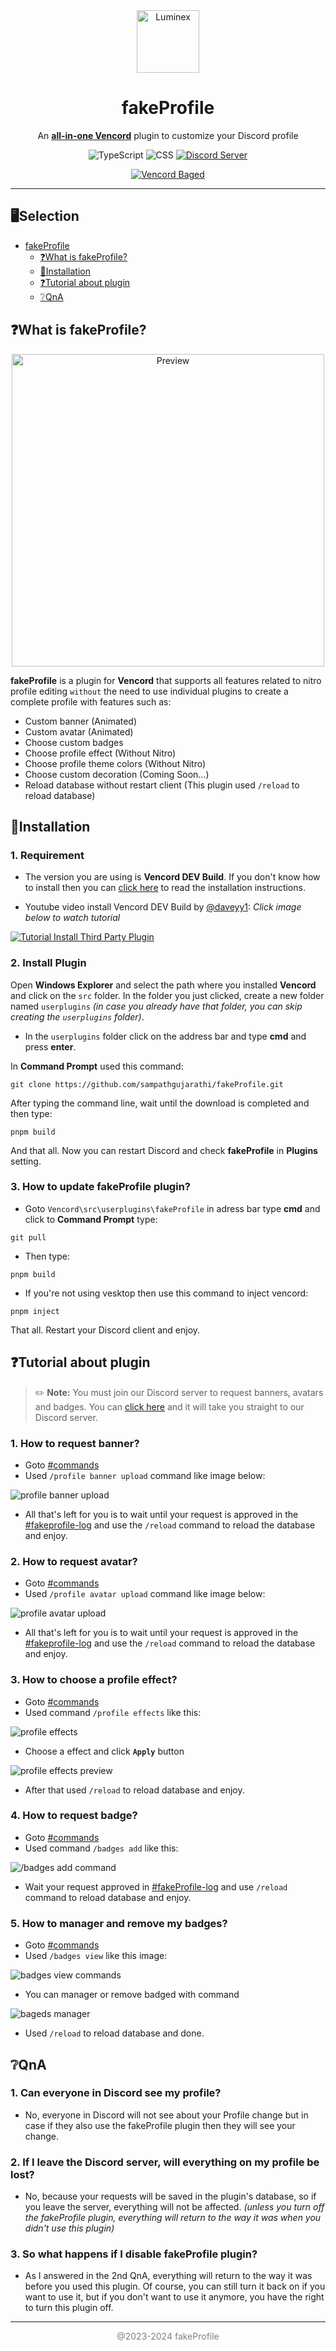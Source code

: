 <!-- HEAD PAGE -->
<div align="center">
  <img src="https://cdn.discordapp.com/icons/1117373291095662623/65af90b22d6f9fcb24365601f162c5af.webp?size=1024" alt="Luminex" width="100">
  <h1><strong>fakeProfile</strong></h1>
  An <a href="https://vencord.dev/"><strong>all-in-one Vencord</strong></a> plugin to customize your Discord profile
</div>

<!-- MARKDOWN BADGED -->

<p align="center">
  <img src="https://img.shields.io/badge/typescript-%23007ACC.svg?style=for-the-badge&logo=typescript&logoColor=white" alt="TypeScript"></a>
  <img src="https://img.shields.io/badge/CSS-239120?&style=for-the-badge&logo=css3&logoColor=white" alt="CSS"></a>
  <a href="https://discord.gg/ffmkewQ4R7"><img src="https://img.shields.io/badge/Discord-%235865F2.svg?style=for-the-badge&logo=discord&logoColor=white" alt="Discord Server"></a>
</p>
<p align="center">
<a href="https://vencord.dev"><img src="https://img.shields.io/badge/This%20plugin%20for-Vencord-pink?labelColor=gray&style=flat&logo=https://lh3.googleusercontent.com/zDATisIeInAwNSjH9LgItgvGXwq3M4SDdoIZzctMZ3Hbl9IhoFVJtsHvzQPz_a7K5xbdURropceVQK6XGrmg4v4HSQ=s60&link=https://vencord.dev" alt="Vencord Baged" /></a>
</p>

___

<!-- BODY -->

## 🖥️Selection

 - [fakeProfile](#fakeprofile)
   - [❓What is fakeProfile?](#what-is-fakeprofile)
   - [🔨Installation](#installation)
   - [❓Tutorial about plugin](#tutorial-about-plugin)
   - [❔QnA](#qna)



## ❓What is fakeProfile?
<div align="center">
  <img src="https://i.imgur.com/dw2kD5y.png" alt="Preview" width= "500">
</div>

**fakeProfile** is a plugin for **Vencord** that supports all features related to nitro profile editing `without` the need to use individual plugins to create a complete profile with features such as:
 - Custom banner (Animated)
 - Custom avatar (Animated)
 - Choose custom badges
 - Choose profile effect (Without Nitro)
 - Choose profile theme colors (Without Nitro)
 - Choose custom decoration (Coming Soon...)
 - Reload database without restart client (This plugin used `/reload` to reload database)



## 🔨Installation
 ### 1. Requirement
 - The version you are using is **Vencord DEV Build**. If you don't know how to install then you can [click here](https://github.com/Vendicated/Vencord/blob/main/docs/1_INSTALLING.md) to read the installation instructions.

- Youtube video install Vencord DEV Build by [@daveyy1](https://discordappuser.com/users/549244932213309442): *Click image below to watch tutorial*

 [![Tutorial Install Third Party Plugin](https://img.youtube.com/vi/8wexjSo8fNw/maxresdefault.jpg)](https://www.youtube.com/watch?v=8wexjSo8fNw)

 ### 2. Install Plugin
 Open **Windows Explorer** and select the path where you installed **Vencord** and click on the `src` folder. In the folder you just clicked, create a new folder named `userplugins` *(in case you already have that folder, you can skip creating the `userplugins` folder)*.

 - In the `userplugins` folder click on the address bar and type **cmd** and press **enter**.

 In **Command Prompt** used this command:
 ```shell
 git clone https://github.com/sampathgujarathi/fakeProfile.git
 ```

 After typing the command line, wait until the download is completed and then type:
 ```shell
 pnpm build
 ```
 And that all. Now you can restart Discord and check **fakeProfile** in **Plugins** setting.

 ### 3. How to update fakeProfile plugin?
 - Goto `Vencord\src\userplugins\fakeProfile` in adress bar type **cmd** and click to **Command Prompt** type:
 ```shell
 git pull
 ```
 - Then type:
 ```shell
 pnpm build
 ```
 - If you're not using vesktop then use this command to inject vencord:
 ```shell
 pnpm inject
 ```
 That all. Restart your Discord client and enjoy.



## ❓Tutorial about plugin
> ✏️ **Note:** You must join our Discord server to request banners, avatars and badges. You can [click here](https://discord.gg/ffmkewQ4R7) and it will take you straight to our Discord server.

 ### 1. How to request banner?
 - Goto [#commands](https://discord.com/channels/1117373291095662623/1215640671457771540)
 - Used `/profile banner upload` command like image below:

 <img src="https://i.imgur.com/HYlTSEc.png" alt="profile banner upload">

 - All that's left for you is to wait until your request is approved in the [#fakeprofile-log](https://discord.com/channels/1117373291095662623/1215640664373465129) and use the `/reload` command to reload the database and enjoy.

 ### 2. How to request avatar?
 - Goto [#commands](https://discord.com/channels/1117373291095662623/1215640671457771540)
 - Used `/profile avatar upload` command like image below:

 <img src="https://i.imgur.com/AivOIO7.png" alt="profile avatar upload">

 - All that's left for you is to wait until your request is approved in the [#fakeprofile-log](https://discord.com/channels/1117373291095662623/1215640664373465129) and use the `/reload` command to reload the database and enjoy.

 ### 3. How to choose a profile effect?
 - Goto [#commands](https://discord.com/channels/1117373291095662623/1215640671457771540)
 - Used command `/profile effects` like this:

  <img src="https://i.imgur.com/xtx9tXi.png" alt="profile effects">

 - Choose a effect and click **`Apply`** button

  <img src="https://i.imgur.com/xtx9tXi.png" alt="profile effects preview">

 - After that used `/reload` to reload database and enjoy.

 ### 4. How to request badge?
 - Goto [#commands](https://discord.com/channels/1117373291095662623/1215640671457771540)
 - Used command `/badges add` like this:

 <img src="https://i.imgur.com/hb2I5XC.png" alt="/badges add command">

 - Wait your request approved in [#fakeProfile-log](https://discord.com/channels/1117373291095662623/1215640664373465129) and use `/reload` command to reload database and enjoy.

 ### 5. How to manager and remove my badges?
 - Goto [#commands](https://discord.com/channels/1117373291095662623/1215640671457771540)
 - Used `/badges view` like this image:

 <img src="https://i.imgur.com/VCMSI4A.png" alt="badges view commands">

 - You can manager or remove badged with command

 <img src="https://i.imgur.com/h2wi3Gn.png" alt="bageds manager">

 - Used `/reload` to reload database and done.



## ❔QnA
 ### 1. Can everyone in Discord see my profile?
 - No, everyone in Discord will not see about your Profile change but in case if they also use the fakeProfile plugin then they will see your change.
 ### 2. If I leave the Discord server, will everything on my profile be lost?
 - No, because your requests will be saved in the plugin's database, so if you leave the server, everything will not be affected. *(unless you turn off the fakeProfile plugin, everything will return to the way it was when you didn't use this plugin)*
 ### 3. So what happens if I disable fakeProfile plugin?
 - As I answered in the 2nd QnA, everything will return to the way it was before you used this plugin. Of course, you can still turn it back on if you want to use it, but if you don't want to use it anymore, you have the right to turn this plugin off.

<!-- END -->

---
<p align="center" style="color: gray;">
  @2023-2024 fakeProfile
</p>
